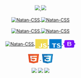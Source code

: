 

<div align="center">
  <a href="https://github.com/natanbravo"> 
  <img height="180em" src="https://github-readme-stats.vercel.app/api?username=natanbravo&show_icons=true&theme=dark&include_all_commits=true&count_private=true"/>
  <img height="180em" src="https://github-readme-stats.vercel.app/api/top-langs/?username=natanbravo&layout=compact&langs_count=7&theme=dark"/>
</div>
  
  <div  align="center" style="display: inline_block"><br>
  <img  align="center" alt="Natan-CSS" height="40" width="40"  src="https://cdn.jsdelivr.net/gh/devicons/devicon/icons/python/python-original.svg" />
  <img  align="center" alt="Natan-CSS" height="30" width="40"  src="https://cdn.jsdelivr.net/gh/devicons/devicon/icons/nodejs/nodejs-original.svg" />
     <br/>
     <br/>
  <img  align="center" alt="Natan-CSS" height="30" width="40"  src="https://cdn.jsdelivr.net/gh/devicons/devicon/icons/postgresql/postgresql-original.svg" />
  <img  align="center" alt="Natan-CSS" height="30" width="40"  src="https://cdn.jsdelivr.net/gh/devicons/devicon/icons/mysql/mysql-original.svg" />
     <br/>
     <br/>
  <img  align="center" alt="Natan-CSS" height="30" width="40"  src="https://cdn.jsdelivr.net/gh/devicons/devicon/icons/react/react-original.svg" />
  <img align="center" alt="Natan-Js" height="30" width="40" src="https://raw.githubusercontent.com/devicons/devicon/master/icons/javascript/javascript-plain.svg">
  <img align="center" alt="Natan-Js" height="30" width="40" src="https://raw.githubusercontent.com/devicons/devicon/master/icons/typescript/typescript-plain.svg">
  <img align="center" alt="Natan-CSS" height="30" width="40" src="https://raw.githubusercontent.com/devicons/devicon/master/icons/bootstrap/bootstrap-original.svg">
     <br/>
     <br/>
  <img align="center" alt="Natan-HTML" height="30" width="40" src="https://raw.githubusercontent.com/devicons/devicon/master/icons/html5/html5-original.svg">
  <img align="center" alt="Natan-CSS" height="30" width="40" src="https://raw.githubusercontent.com/devicons/devicon/master/icons/css3/css3-original.svg">
  


</div>
  
  </p>
  
 <div  align="center"> 
  <a  align="center" href="https://wa.me/5545999436863" target="_blank"><img src="https://img.shields.io/badge/WhatsApp-25D366?style=for-the-badge&logo=whatsapp&logoColor=white" target="_blank"></a>
  <a  align="center" href="https://www.instagram.com/bravo_codes/" target="_blank"><img src="https://img.shields.io/badge/-Instagram-%23E4405F?style=for-the-badge&logo=instagram&logoColor=white" target="_blank"></a>
  <a  align="center" href="https://www.linkedin.com/in/natan-oliveira-bravo-71023822b" target="_blank"><img src="https://img.shields.io/badge/-LinkedIn-%230077B5?style=for-the-badge&logo=linkedin&logoColor=white" target="_blank"></a> 
</div>

